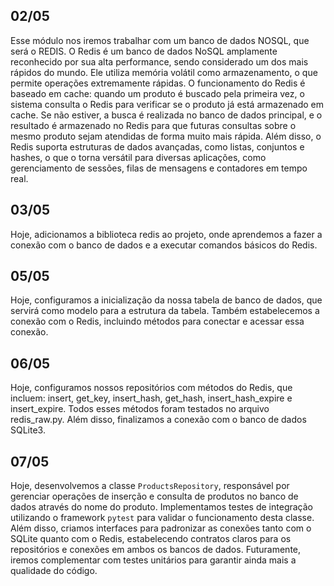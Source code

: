 ## 02/05

Esse módulo nos iremos trabalhar com um banco de dados NOSQL, que será o REDIS.
O Redis é um banco de dados NoSQL amplamente reconhecido por sua alta performance, sendo considerado um dos mais rápidos do mundo. Ele utiliza memória volátil como armazenamento, o que permite operações extremamente rápidas. O funcionamento do Redis é baseado em cache: quando um produto é buscado pela primeira vez, o sistema consulta o Redis para verificar se o produto já está armazenado em cache. Se não estiver, a busca é realizada no banco de dados principal, e o resultado é armazenado no Redis para que futuras consultas sobre o mesmo produto sejam atendidas de forma muito mais rápida. Além disso, o Redis suporta estruturas de dados avançadas, como listas, conjuntos e hashes, o que o torna versátil para diversas aplicações, como gerenciamento de sessões, filas de mensagens e contadores em tempo real.


## 03/05

Hoje, adicionamos a biblioteca redis ao projeto, onde aprendemos a fazer a conexão com o banco de dados e a executar comandos básicos do Redis.


## 05/05

Hoje, configuramos a inicialização da nossa tabela de banco de dados, que servirá como modelo para a estrutura da tabela. Também estabelecemos a conexão com o Redis, incluindo métodos para conectar e acessar essa conexão.


## 06/05

Hoje, configuramos nossos repositórios com métodos do Redis, que incluem: insert, get_key, insert_hash, get_hash, insert_hash_expire e insert_expire. Todos esses métodos foram testados no arquivo redis_raw.py. Além disso, finalizamos a conexão com o banco de dados SQLite3.


## 07/05

Hoje, desenvolvemos a classe `ProductsRepository`, responsável por gerenciar operações de inserção e consulta de produtos no banco de dados através do nome do produto. Implementamos testes de integração utilizando o framework `pytest` para validar o funcionamento desta classe. Além disso, criamos interfaces para padronizar as conexões tanto com o SQLite quanto com o Redis, estabelecendo contratos claros para os repositórios e conexões em ambos os bancos de dados. Futuramente, iremos complementar com testes unitários para garantir ainda mais a qualidade do código. 
